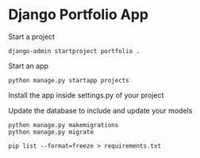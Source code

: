 # Django Portfolio App

Start a project
```
django-admin startproject portfolio .
```

Start an app
```
python manage.py startapp projects
```

Install the app inside settings.py of your project

Update the database to include and update your models
```
python manage.py makemigrations
python manage.py migrate
```

```
pip list --format=freeze > requirements.txt
```